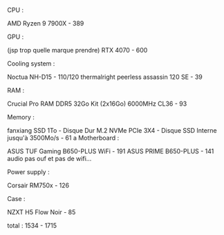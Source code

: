 CPU : 

AMD Ryzen 9 7900X - 389

GPU : 

(jsp trop quelle marque prendre) RTX 4070 - 600

Cooling system : 

Noctua NH-D15 - 110/120
thermalright peerless assassin 120 SE - 39

RAM : 

Crucial Pro RAM DDR5 32Go Kit (2x16Go) 6000MHz CL36 - 93

Memory :

fanxiang SSD 1To - Disque Dur M.2 NVMe PCIe 3X4 - Disque SSD Interne jusqu'à 3500Mo/s - 61
a
Motherboard : 

ASUS TUF Gaming B650-PLUS WiFi - 191
ASUS PRIME B650-PLUS - 141			audio pas ouf et pas de wifi...

Power supply : 

Corsair RM750x - 126

Case : 

NZXT H5 Flow Noir  - 85

total : 1534 - 1715
